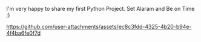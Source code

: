 I'm very happy to share my first Python Project.
Set Alaram and Be on Time ;)

https://github.com/user-attachments/assets/ec8c3fdd-4325-4b20-b94e-4f4ba6fe0f7d




